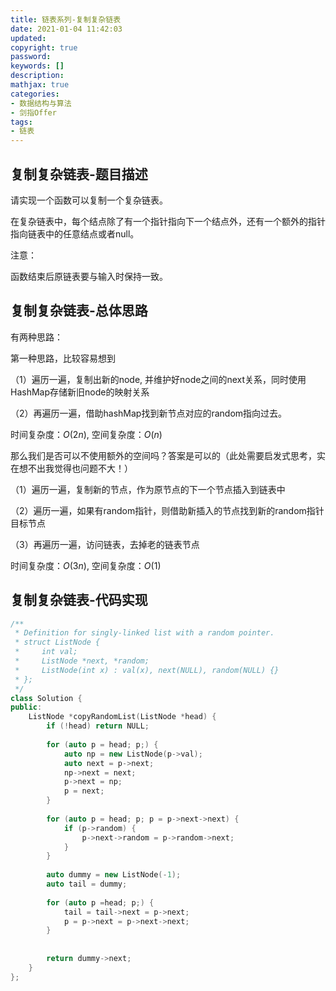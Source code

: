 ```yaml
---
title: 链表系列-复制复杂链表
date: 2021-01-04 11:42:03
updated:
copyright: true
password:
keywords: []
description: 
mathjax: true
categories:
- 数据结构与算法
- 剑指Offer
tags: 
- 链表
---
```


## 复制复杂链表-题目描述

请实现一个函数可以复制一个复杂链表。

在复杂链表中，每个结点除了有一个指针指向下一个结点外，还有一个额外的指针指向链表中的任意结点或者null。

注意：

函数结束后原链表要与输入时保持一致。

## 复制复杂链表-总体思路

有两种思路：

第一种思路，比较容易想到

（1）遍历一遍，复制出新的node, 并维护好node之间的next关系，同时使用HashMap存储新旧node的映射关系

（2）再遍历一遍，借助hashMap找到新节点对应的random指向过去。

时间复杂度：$O(2n)$, 空间复杂度：$O(n)$

那么我们是否可以不使用额外的空间吗？答案是可以的（此处需要启发式思考，实在想不出我觉得也问题不大！）

（1）遍历一遍，复制新的节点，作为原节点的下一个节点插入到链表中

（2）遍历一遍，如果有random指针，则借助新插入的节点找到新的random指针目标节点

（3）再遍历一遍，访问链表，去掉老的链表节点

时间复杂度：$O(3n)$, 空间复杂度：$O(1)$

## 复制复杂链表-代码实现

```cpp
/**
 * Definition for singly-linked list with a random pointer.
 * struct ListNode {
 *     int val;
 *     ListNode *next, *random;
 *     ListNode(int x) : val(x), next(NULL), random(NULL) {}
 * };
 */
class Solution {
public:
    ListNode *copyRandomList(ListNode *head) {
        if (!head) return NULL;
        
        for (auto p = head; p;) {
            auto np = new ListNode(p->val);
            auto next = p->next;
            np->next = next;
            p->next = np;
            p = next;
        }
    
        for (auto p = head; p; p = p->next->next) {
            if (p->random) {
                p->next->random = p->random->next;
            }
        }
        
        auto dummy = new ListNode(-1);
        auto tail = dummy;
        
        for (auto p =head; p;) {
            tail = tail->next = p->next;
            p = p->next = p->next->next;
        }
        
        
        return dummy->next;
    }
};
```
